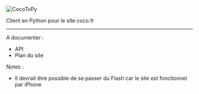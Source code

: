 ![CocoToPy](https://my.mixtape.moe/nsjces.svg)

Client en Python pour le site coco.fr

***

A documenter :
* API
* Plan du site

Notes :
* Il devrait être possible de se passer du Flash car le site est fonctionnel par iPhone
